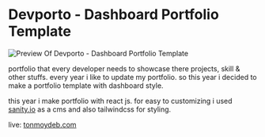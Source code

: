 # Devporto - Dashboard Portfolio Template

![Preview Of Devporto - Dashboard Portfolio Template](https://repository-images.githubusercontent.com/444885206/21067a86-4f0a-4d82-8268-68ceca2a8851)

portfolio that every developer needs to showcase there projects, skill & other stuffs. every year i like to update my portfolio. so this year i decided to make a portfolio template with dashboard style.

this year i make portfolio with react js. for easy to customizing i used [sanity.io](https://sanity.io) as a cms and also tailwindcss for styling.

live: [tonmoydeb.com](https://tonmoydeb.com)
